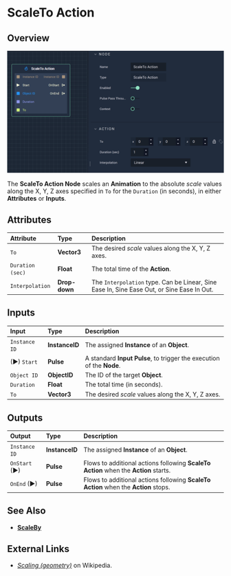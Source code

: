 # ScaleTo Action

## Overview

![The ScaleTo Node.](../../.gitbook/assets/scaletoaction.png)

The **ScaleTo Action Node** scales an **Animation** to the absolute _scale_ values along the X, Y, Z axes specified in `To` for the `Duration` \(in seconds\), in either **Attributes** or **Inputs**. 

## Attributes

| Attribute | Type | Description |
| :--- | :--- | :--- |
| `To` | **Vector3** | The desired _scale_ values along the X, Y, Z axes. |
| `Duration (sec)` | **Float** | The total time of the **Action**. |
| `Interpolation` | **Drop-down** | The `Interpolation` type. Can be Linear, Sine Ease In, Sine Ease Out, or Sine Ease In Out. |

## Inputs

| Input | Type | Description |
| :--- | :--- | :--- |
| `Instance ID` | **InstanceID** | The assigned **Instance** of an **Object**. |
| \(►\) `Start` | **Pulse** | A standard **Input Pulse**, to trigger the execution of the **Node**. |
| `Object ID` | **ObjectID** | The ID of the target **Object**. |
| `Duration` | **Float** | The total time \(in seconds\). |
| `To` | **Vector3** | The desired _scale_ values along the X, Y, Z axes. |

## Outputs

| Output | Type | Description |
| :--- | :--- | :--- |
| `Instance ID` | **InstanceID** | The assigned **Instance** of an **Object**. |
| `OnStart` \(►\) | **Pulse** | Flows to additional actions following **ScaleTo Action** when the **Action** starts. |
| `OnEnd` \(►\) | **Pulse** | Flows to additional actions following **ScaleTo Action** when the **Action** stops. |

## See Also

* [**ScaleBy**](scalebyaction.md)

## External Links

* [_Scaling \(geometry\)_](https://en.wikipedia.org/wiki/Scaling_%28geometry%29) on Wikipedia.

